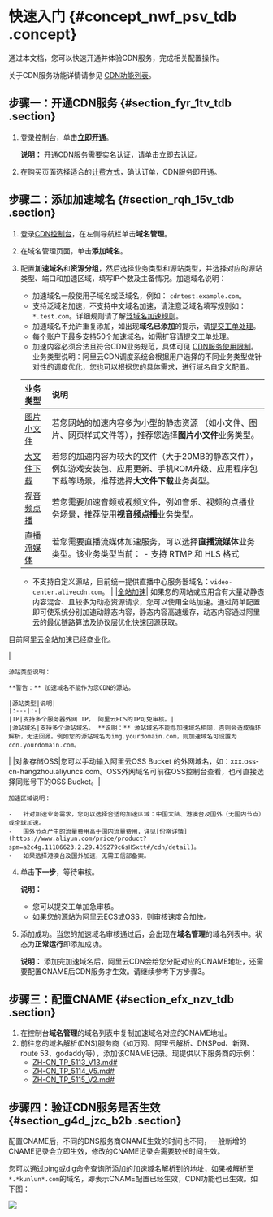 # 快速入门 {#concept_nwf_psv_tdb .concept}

通过本文档，您可以快速开通并体验CDN服务，完成相关配置操作。

关于CDN服务功能详情请参见 [CDN功能列表](../../../../cn.zh-CN/用户指南/CDN功能列表.md#)。

## 步骤一：开通CDN服务 {#section_fyr_1tv_tdb .section}

1.  登录控制台，单击[**立即开通**](https://cdn.console.aliyun.com)。

    **说明：** 开通CDN服务需要实名认证，请单击[立即去认证](https://account.console.aliyun.com/#/auth/home)。

2.  在购买页面选择适合的[计费方式](https://www.aliyun.com/price/product?spm=a2c4g.11186623.2.29.439279c6sHSxtt#/cdn/detail)，确认订单，CDN服务即开通。

## 步骤二：添加加速域名 {#section_rqh_15v_tdb .section}

1.  登录[CDN控制台](https://cdn.console.aliyun.com)，在左侧导航栏单击**域名管理**。
2.  在域名管理页面，单击**添加域名**。
3.  配置**加速域名**和**资源分组**，然后选择业务类型和源站类型，并选择对应的源站类型、端口和加速区域，填写IP个数及主备情况。加速域名说明：

    -   加速域名一般使用子域名或泛域名，例如： `cdntest.example.com`。
    -   支持泛域名加速，不支持中文域名加速，请注意泛域名填写规则如： `*.test.com`。详细规则请了解[泛域名加速规则](https://help.aliyun.com/knowledge_detail/40182.html?spm=5176.11065259.1996646101.searchclickresult.11f776b2iN3vme)。
    -   加速域名不允许重复添加，如出现**域名已添加**的提示，请[提交工单处理](https://selfservice.console.aliyun.com/ticket/createIndex)。
    -   每个账户下最多支持50个加速域名，如需扩容请提交工单处理。
    -   加速内容必须合法且符合CDN业务规范，具体可见 [CDN服务使用限制](../../../../cn.zh-CN/产品简介/使用限制.md#)。
    业务类型说明：阿里云CDN调度系统会根据用户选择的不同业务类型做针对性的调度优化，您也可以根据您的具体需求，进行域名自定义配置。

    |业务类型|说明|
    |:---|:-|
    |[图片小文件](../../../../cn.zh-CN/用户指南/业务类型/类型1：图片小文件加速.md#)|若您网站的加速内容多为小型的静态资源 （如小文件、图片、网页样式文件等），推荐您选择**图片小文件**业务类型。|
    |[大文件下载](../../../../cn.zh-CN/用户指南/业务类型/类型2：大文件下载加速.md#)|若您的加速内容为较大的文件（大于20MB的静态文件），例如游戏安装包、应用更新、手机ROM升级、应用程序包下载等场景，推荐选择**大文件下载**业务类型。|
    |[视音频点播](../../../../cn.zh-CN/用户指南/业务类型/类型3：视音频点播加速.md#)|若您需要加速音频或视频文件，例如音乐、视频的点播业务场景，推荐使用**视音频点播**业务类型。|
    |[直播流媒体](../../../../cn.zh-CN/用户指南/业务类型/类型4：直播流媒体加速.md#)|若您需要直播流媒体加速服务，可以选择**直播流媒体**业务类型。该业务类型当前：     -   支持 RTMP 和 HLS 格式
    -   不支持自定义源站，目前统一提供直播中心服务器域名：`video-center.alivecdn.com`。
 |
    |[全站加速](../../../../cn.zh-CN/用户指南/业务类型/类型5：全站加速.md#)| 如果您的网站或应用含有大量动静态内容混合、且较多为动态资源请求，您可以使用全站加速。通过简单配置即可使系统分别加速动静态内容，静态内容高速缓存，动态内容通过阿里云的最优链路算法及协议层优化快速回源获取。

 目前阿里云全站加速已经商业化。

 |

    源站类型说明：

    **警告：** 加速域名不能作为您CDN的源站。

    |源站类型|说明|
    |:---|:-|
    |IP|支持多个服务器外网 IP， 阿里云ECS的IP可免审核。|
    |源站域名|支持多个源站域名。 **说明：** 源站域名不能与加速域名相同，否则会造成循环解析，无法回源。例如您的源站域名为img.yourdomain.com，则加速域名可设置为cdn.yourdomain.com。

 |
    |对象存储OSS|您可以手动输入阿里云OSS Bucket 的外网域名，如：xxx.oss-cn-hangzhou.aliyuncs.com。OSS外网域名可前往OSS控制台查看，也可直接选择同账号下的OSS Bucket。|

    加速区域说明：

    -   针对加速业务需求，您可以选择合适的加速区域：中国大陆、港澳台及国外（无国内节点）或全球加速。
    -   国外节点产生的流量费用高于国内流量费用，详见[价格详情](https://www.aliyun.com/price/product?spm=a2c4g.11186623.2.29.439279c6sHSxtt#/cdn/detail)。
    -   如果选择港澳台及国外加速，无需工信部备案。
4.  单击**下一步**，等待审核。

    **说明：** 

    -   您可以提交工单加急审核。
    -   如果您的源站为阿里云ECS或OSS，则审核速度会加快。
5.  添加成功。当您的加速域名审核通过后，会出现在**域名管理**的域名列表中。状态为**正常运行**即添加成功。

    **说明：** 添加完加速域名后，阿里云CDN会给您分配对应的CNAME地址，还需要配置CNAME后CDN服务才生效。请继续参考下方步骤3。


## 步骤三：配置CNAME {#section_efx_nzv_tdb .section}

1.  在控制台**域名管理**的域名列表中复制加速域名对应的CNAME地址。
2.  前往您的域名解析\(DNS\)服务商（如万网、阿里云解析、DNSPod、新网、route 53、godaddy等），添加该CNAME记录。现提供以下服务商的示例：
    -   [ZH-CN\_TP\_5113\_V13.md\#](cn.zh-CN/快速入门/配置CNAME/万网__阿里云解析与配置CNAME.md#)
    -   [ZH-CN\_TP\_5114\_V5.md\#](cn.zh-CN/快速入门/配置CNAME/DNSPod配置CNAME.md#)
    -   [ZH-CN\_TP\_5115\_V2.md\#](cn.zh-CN/快速入门/配置CNAME/新网配置CNAME.md#)

## 步骤四：验证CDN服务是否生效 {#section_g4d_jzc_b2b .section}

配置CNAME后，不同的DNS服务商CNAME生效的时间也不同，一般新增的CNAME记录会立即生效，修改的CNAME记录会需要较长时间生效。

您可以通过ping或dig命令查询所添加的加速域名解析到的地址，如果被解析至`*.*kunlun*.com`的域名，即表示CNAME配置已经生效，CDN功能也已生效。如下图：

![](http://static-aliyun-doc.oss-cn-hangzhou.aliyuncs.com/assets/img/5113/15604135086060_zh-CN.png)

